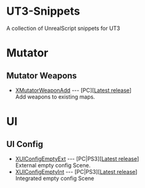 # UT3-Snippets
A collection of UnrealScript snippets for UT3

# Mutator

## Mutator Weapons

* [XMutatorWeaponAdd](https://github.com/RattleSN4K3/UT3-Snippet-Mutator-Weapons-AddNew) --- [PC][[Latest release](https://github.com/RattleSN4K3/UT3-Snippet-Mutator-Weapons-AddNew/releases/latest)]  
  Add weapons to existing maps.

# UI

## UI Config

* [XUIConfigEmptyExt](https://github.com/RattleSN4K3/UT3-Snippet-UI-ConfigSceneEmpty-External) --- [PC|PS3][[Latest release](https://github.com/RattleSN4K3/UT3-Snippet-UI-ConfigSceneEmpty-External/releases/latest)]  
  External empty config Scene.
* [XUIConfigEmptyInt](https://github.com/RattleSN4K3/UT3-Snippet-UI-ConfigSceneEmpty-Integrated) --- [PC|PS3][[Latest release](https://github.com/RattleSN4K3/UT3-Snippet-UI-ConfigSceneEmpty-Integrated/releases/latest)]  
  Integrated empty config Scene
